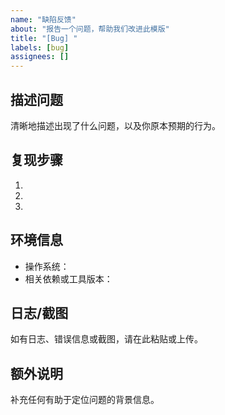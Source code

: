 ```yaml
---
name: "缺陷反馈"
about: "报告一个问题，帮助我们改进此模版"
title: "[Bug] "
labels: [bug]
assignees: []
---
```


## 描述问题
清晰地描述出现了什么问题，以及你原本预期的行为。

## 复现步骤
1. 
2. 
3. 

## 环境信息
- 操作系统：
- 相关依赖或工具版本：

## 日志/截图
如有日志、错误信息或截图，请在此粘贴或上传。

## 额外说明
补充任何有助于定位问题的背景信息。